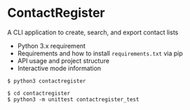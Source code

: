 # ContactRegister
A CLI application to create, search, and export contact lists

- Python 3.x requirement
- Requirements and how to install `requirements.txt` via pip
- API usage and project structure
- Interactive mode information

```console
$ python3 contactregister
```

```console
$ cd contactregister
$ python3 -m unittest contactregister_test
```